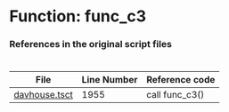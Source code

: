 # Function: func_c3
### References in the original script files

#

| File | Line Number | Reference code |
| --- | --- | --- |
| [davhouse.tsct](../../../out/davhouse.tsct#L1955) | 1955 | call func_c3() |
